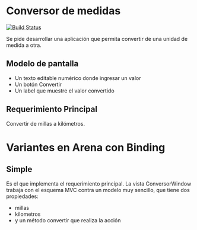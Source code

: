 # Conversor de medidas

[![Build Status](https://travis-ci.org/uqbar-project/eg-conversor-arena-scala.svg?branch=master)](https://travis-ci.org/uqbar-project/eg-conversor-arena-scala)

Se pide desarrollar una aplicación que permita convertir de una unidad de medida a otra.

## Modelo de pantalla

* Un texto editable numérico donde ingresar un valor
* Un botón Convertir
* Un label que muestre el valor convertido

## Requerimiento Principal

Convertir de millas a kilómetros.

# Variantes en Arena con Binding

## Simple

Es el que implementa el requerimiento principal. La vista ConversorWindow trabaja con el esquema MVC contra un modelo muy sencillo, que tiene dos propiedades:

* millas 
* kilometros 
* y un método convertir que realiza la acción

